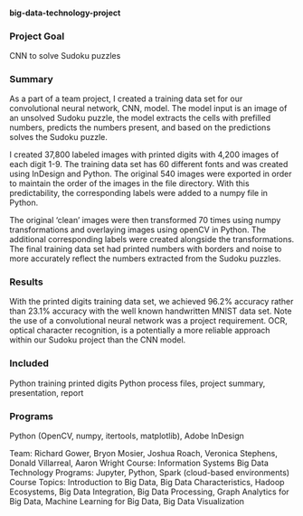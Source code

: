 #### big-data-technology-project

### Project Goal
CNN to solve Sudoku puzzles

### Summary
As a part of a team project, I created a training data set for our convolutional neural network, CNN, model. The model input is an image of an unsolved Sudoku puzzle, the model extracts the cells with prefilled numbers, predicts the numbers present, and based on the predictions solves the Sudoku puzzle. 

I created 37,800 labeled images with printed digits with 4,200 images of each digit 1-9. The training data set has 60 different fonts and was created using InDesign and Python. The original 540 images were exported in order to maintain the order of the images in the file directory. With this predictability, the corresponding labels were added to a numpy file in Python. 

The original ‘clean’ images were then transformed 70 times using numpy transformations and overlaying images using openCV in Python. The additional corresponding labels were created alongside the transformations. The final training data set had printed numbers with borders and noise to more accurately reflect the numbers extracted from the Sudoku puzzles.

### Results
With the printed digits training data set, we achieved 96.2% accuracy rather than 23.1% accuracy with the well known handwritten MNIST data set. Note the use of a convolutional neural network was a project requirement. OCR, optical character recognition, is a potentially a more reliable approach within our Sudoku project than the CNN model.

### Included
Python training printed digits Python process files, project summary, presentation, report

### Programs
Python (OpenCV, numpy, itertools, matplotlib), Adobe InDesign

Team: Richard Gower, Bryon Mosier, Joshua Roach, Veronica Stephens, Donald Villarreal, Aaron Wright
Course: Information Systems Big Data Technology
Programs: Jupyter, Python, Spark (cloud-based environments)
Course Topics: Introduction to Big Data, Big Data Characteristics, Hadoop Ecosystems, Big Data Integration, Big Data Processing, Graph Analytics for Big Data, Machine Learning for Big Data, Big Data Visualization
